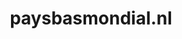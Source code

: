 ---
layout: post
title:  "paysbasmondial.nl"
internal_url:  "/data/paysbasmondial.nl.html"
categories: dutchgov
---